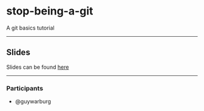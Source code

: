 # stop-being-a-git

A git basics tutorial

___

## Slides

Slides can be found [here](https://slides.com/guywarburg/stop-being-a-git)

___
### Participants

* @guywarburg

